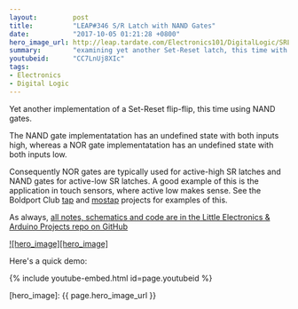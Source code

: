 ```yaml
---
layout:         post
title:          "LEAP#346 S/R Latch with NAND Gates"
date:           "2017-10-05 01:21:28 +0800"
hero_image_url: http://leap.tardate.com/Electronics101/DigitalLogic/SRLatchWithNandGates/assets/SRLatchWithNandGates_build.jpg
summary:        "examining yet another Set-Reset latch, this time with NAND gates"
youtubeid:      "CC7LnUj8XIc"
tags:
- Electronics
- Digital Logic
---
```


Yet another implementation of a Set-Reset flip-flip, this time using NAND gates.

The NAND gate implementatation has an undefined state with both inputs high,
whereas a NOR gate implementatation has an undefined state with both inputs low.

Consequently NOR gates are typically used for active-high SR latches and NAND gates for active-low SR latches.
A good example of this is the application in touch sensors, where active low makes sense.
See the Boldport Club
[tap](https://github.com/tardate/LittleArduinoProjects/tree/master/BoldportClub/tap) and
[mostap](https://github.com/tardate/LittleArduinoProjects/tree/master/BoldportClub/mostap) projects for examples of this.

As always, [all notes, schematics and code are in the Little Electronics & Arduino Projects repo on GitHub][project]

[![hero_image][hero_image]][project]

Here's a quick demo:

{% include youtube-embed.html id=page.youtubeid %}

[leap]: http://leap.tardate.com
[project]: https://github.com/tardate/LittleArduinoProjects/tree/master/Electronics101/DigitalLogic/SRLatchWithNandGates
[hero_image]: {{ page.hero_image_url }}

